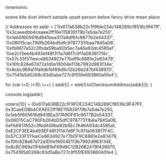 mnemonic:

scene kite dust inherit sample upset person below fancy drive mean place

// Addresses
let addr = ['0x617a638b22c1f9fde234c148289cf8516c9f47ff', '0x3caeedbb4ceaee2ff16e115835f79b7a5da7e250', '0x1eb5f605616d941bea317a9df61c9677b2e54337', '0x08015cac790fb264bd5dfc97877311baa7845a08', '0xfb6617a52c3fbda59ba92b5ec7a46a93dc4585a1', '0xe2cf3ee4b493ef48f311a7d6f7c911a063817f4c', '0x57c33f511eece8634927e77bdf9c6881e2e83479', '0x10fc828e67d72a1d0e19004e113b7992d983f34e', '0x8cbc969a11fa9db1bf69d9c12b26b247bf438970', '0x7541b5d0268c93d5abe727c9f55fe693860a5fe4'];

for (var i=0; i<10; i++) { addr[i] = web3.toChecksumAddress(addr[i]); }

console.log(addr);


voters[10] = [0x617a638B22c1F9FDE234C148289Cf8516c9F47FF, 0x3CaeEDBb4CEAEE2ff16E115835f79b7a5da7e250, 0x1eb5f605616d941BEa317A9DF61c9677B2e54337, 0x08015CaC790Fb264bD5dfC97877311bAa7845a08, 0xFb6617A52c3fbdA59ba92b5Ec7A46A93dc4585a1, 0xE2CF3EE4b493EF48f311A7d6F7c911a063817F4C, 0x57C33F511eeCe8634927e77bDF9C6881e2e83479, 0x10fc828e67d72a1D0e19004E113b7992d983f34E, 0x8cBC969a11FA9dB1bF69d9C12B26B247Bf438970, 0x7541B5d0268c93d5aBe727c9f55fE693860A5fe4 ];
